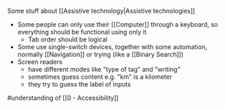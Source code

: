 Some stuff about [[Assistive technology|Assistive technologies]]

- Some people can only use their [[Computer]] through a keyboard, so everything should be functional using only it
  - Tab order should be logical
- Some use single-switch devices, together with some automation, normally [[Navigation]] or trying (like a [[Binary Search]])
- Screen readers
  - have different modes like "type of tag" and "writing"
  - sometimes guess content e.g. "km" is a kilometer
  - they try to guess the label of inputs

#understanding of [[0 - Accessibility]]
